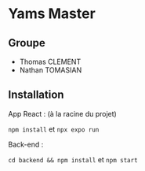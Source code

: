 # Yams Master

## Groupe

- Thomas CLEMENT
- Nathan TOMASIAN

## Installation

App React : (à la racine du projet)

`npm install`
et
`npx expo run`

Back-end :

`cd backend && npm install`
et
`npm start`

